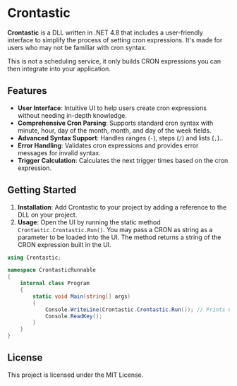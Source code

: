 # Crontastic

**Crontastic** is a DLL written in .NET 4.8 that includes a user-friendly interface to simplify the process of setting cron expressions. It's made for users who may not be familiar with cron syntax.

This is not a scheduling service, it only builds CRON expressions you can then integrate into your application.

## Features

- **User Interface**: Intuitive UI to help users create cron expressions without needing in-depth knowledge.
- **Comprehensive Cron Parsing**: Supports standard cron syntax with minute, hour, day of the month, month, and day of the week fields.
- **Advanced Syntax Support**: Handles ranges (`-`), steps (`/`) and lists (`,`)..
- **Error Handling**: Validates cron expressions and provides error messages for invalid syntax.
- **Trigger Calculation**: Calculates the next trigger times based on the cron expression.

## Getting Started

1. **Installation**: Add Crontastic to your project by adding a reference to the DLL on your project.
2. **Usage**: Open the UI by running the static method `Crontastic.Crontastic.Run()`. You may pass a CRON as string as a parameter to be loaded into the UI. The method returns a string of the CRON expression built in the UI.

```csharp
using Crontastic;

namespace CrontasticRunnable
{
    internal class Program
    {
        static void Main(string[] args)
        {
            Console.WriteLine(Crontastic.Crontastic.Run()); // Prints CRON-Expression made in the UI.
            Console.ReadKey();
        }
    }
}

```

## License
This project is licensed under the MIT License.
